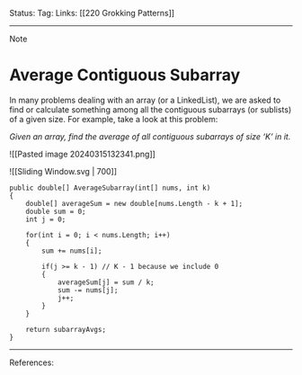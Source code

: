 Status: 
Tag:
Links: [[220 Grokking Patterns]]

---
> [!note] 
>  # Average Contiguous Subarray


In many problems dealing with an array (or a LinkedList), we are asked to find or calculate something among all the contiguous subarrays (or sublists) of a given size. For example, take a look at this problem:

_Given an array, find the average of all contiguous subarrays of size ‘K’ in it._

![[Pasted image 20240315132341.png]]

![[Sliding Window.svg | 700]]

``` run-csharp
public double[] AverageSubarray(int[] nums, int k)
{
	double[] averageSum = new double[nums.Length - k + 1];
	double sum = 0;
	int j = 0;
	
	for(int i = 0; i < nums.Length; i++)
	{
		sum += nums[i];
		
		if(j >= k - 1) // K - 1 because we include 0
		{
			averageSum[j] = sum / k;
			sum -= nums[j];
			j++;
		}
	}
	
	return subarrayAvgs;
}
```





---
References: